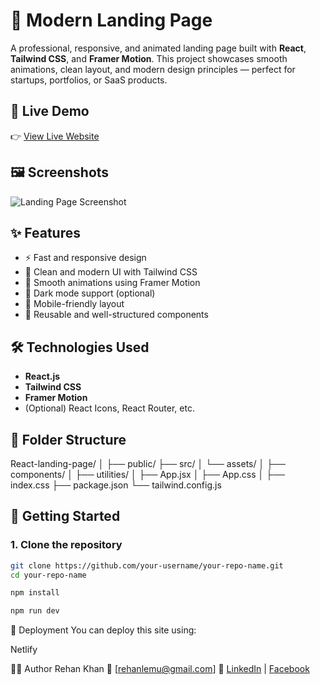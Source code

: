 # 🚀 Modern Landing Page

A professional, responsive, and animated landing page built with **React**, **Tailwind CSS**, and **Framer Motion**. This project showcases smooth animations, clean layout, and modern design principles — perfect for startups, portfolios, or SaaS products.

## 🔗 Live Demo

👉 [View Live Website](https://your-live-site-link.com)

## 🖼️ Screenshots

![Landing Page Screenshot](./screenshot.png)

## ✨ Features

- ⚡ Fast and responsive design
- 🎨 Clean and modern UI with Tailwind CSS
- 💫 Smooth animations using Framer Motion
- 🌙 Dark mode support (optional)
- 📱 Mobile-friendly layout
- 🧩 Reusable and well-structured components

## 🛠️ Technologies Used

- **React.js**
- **Tailwind CSS**
- **Framer Motion**
- (Optional) React Icons, React Router, etc.

## 📁 Folder Structure

React-landing-page/
│
├── public/
├── src/
│ └── assets/
│ ├── components/
│ ├── utilities/
│ ├── App.jsx
│ ├── App.css
│ ├── index.css
├── package.json
└── tailwind.config.js


## 🚀 Getting Started

### 1. Clone the repository

```bash
git clone https://github.com/your-username/your-repo-name.git
cd your-repo-name

npm install

npm run dev
```

📌 Deployment
You can deploy this site using:

Netlify


🙋‍♂️ Author
Rehan Khan
📧 [rehanlemu@gmail.com]
🔗 [LinkedIn](https://www.linkedin.com/in/kh-rehan207/) | [Facebook](https://www.facebook.com/kh.rehan207/)


